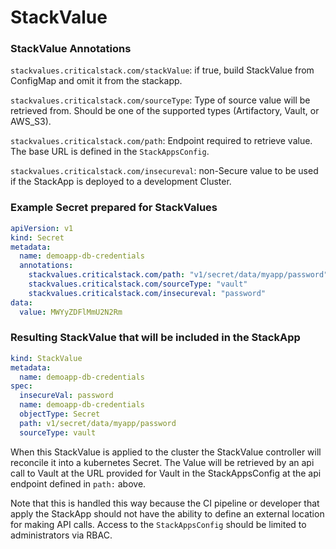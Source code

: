 # StackValue


### StackValue Annotations

`stackvalues.criticalstack.com/stackValue`: if true, build StackValue from
ConfigMap and omit it from the stackapp.

`stackvalues.criticalstack.com/sourceType`: Type of source value will be retrieved 
from. Should be one of the supported types (Artifactory, Vault, or AWS_S3).

`stackvalues.criticalstack.com/path`: Endpoint required to retrieve value. The 
base URL is defined in the `StackAppsConfig`. 

`stackvalues.criticalstack.com/insecureval`: non-Secure value to be used if the 
StackApp is deployed to a development Cluster.

### Example Secret prepared for StackValues

```yaml
apiVersion: v1
kind: Secret
metadata:
  name: demoapp-db-credentials
  annotations:
    stackvalues.criticalstack.com/path: "v1/secret/data/myapp/password"
    stackvalues.criticalstack.com/sourceType: "vault"
    stackvalues.criticalstack.com/insecureval: "password"
data:
  value: MWYyZDFlMmU2N2Rm
```

### Resulting StackValue that will be included in the StackApp
```yaml
kind: StackValue
metadata:
  name: demoapp-db-credentials
spec:
  insecureVal: password
  name: demoapp-db-credentials
  objectType: Secret
  path: v1/secret/data/myapp/password
  sourceType: vault
```


When this StackValue is applied to the cluster the StackValue controller will 
reconcile it into a kubernetes Secret. The Value will be retrieved by 
an api call to Vault at the URL provided for Vault in the StackAppsConfig
at the api endpoint defined in `path:` above.

Note that this is handled this way because the CI pipeline or developer
that apply the StackApp should not have the ability to define an external
location for making API calls. Access to the `StackAppsConfig` should be 
limited to administrators via RBAC.


